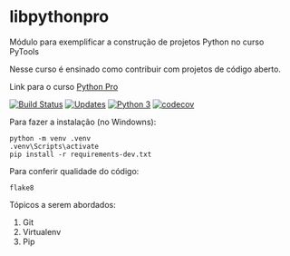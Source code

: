 # libpythonpro

Módulo para exemplificar a construção de projetos Python no curso PyTools

Nesse curso é ensinado como contribuir com projetos de código aberto.

Link para o curso [Python Pro](https://pythonpro.com.br)

[![Build Status](https://app.travis-ci.com/olv-leo/libpythonpro.svg?branch=main)](https://app.travis-ci.com/olv-leo/libpythonpro)
[![Updates](https://pyup.io/repos/github/olv-leo/libpythonpro/shield.svg)](https://pyup.io/repos/github/olv-leo/libpythonpro/)
[![Python 3](https://pyup.io/repos/github/olv-leo/libpythonpro/python-3-shield.svg)](https://pyup.io/repos/github/olv-leo/libpythonpro/)
[![codecov](https://codecov.io/gh/olv-leo/libpythonpro/branch/main/graph/badge.svg?token=Z8XBBLZCJM)](https://codecov.io/gh/olv-leo/libpythonpro)

Para fazer a instalação (no Windowns):

```console
python -m venv .venv
.venv\Scripts\activate
pip install -r requirements-dev.txt

```

Para conferir qualidade do código:

```console
flake8

```

Tópicos a serem abordados:

1. Git
2. Virtualenv
3. Pip
